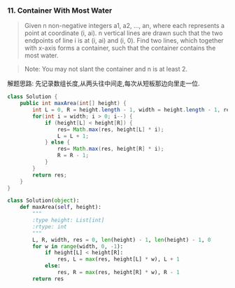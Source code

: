 ### 11. Container With Most Water

> Given n non-negative integers a1, a2, ..., an, where each represents a point at coordinate (i, ai). n vertical lines are drawn such that the two endpoints of line i is at (i, ai) and (i, 0). Find two lines, which together with x-axis forms a container, such that the container contains the most water.

> Note: You may not slant the container and n is at least 2.

解题思路: 先记录数组长度,从两头往中间走,每次从短板那边向里走一位.

```Java
class Solution {
    public int maxArea(int[] height) {
        int L = 0, R = height.length - 1, width = height.length - 1, res = 0;
        for(int i = width; i > 0; i--) {
            if (height[L] < height[R]) {
                res= Math.max(res, height[L] * i);
                L = L + 1;
            } else {
                res= Math.max(res, height[R] * i);
                R = R - 1;
            }
        }
        return res;
    }
}
```

```Python
class Solution(object):
    def maxArea(self, height):
        """
        :type height: List[int]
        :rtype: int
        """
        L, R, width, res = 0, len(height) - 1, len(height) - 1, 0
        for w in range(width, 0, -1):
            if height[L] < height[R]:
                res, L = max(res, height[L] * w), L + 1
            else:
                res, R = max(res, height[R] * w), R - 1
        return res
```